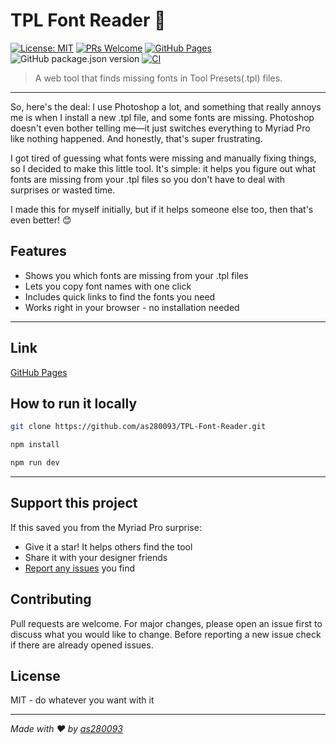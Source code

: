 # TPL Font Reader 🎨

[![License: MIT](https://img.shields.io/badge/License-MIT-yellow.svg)](https://opensource.org/licenses/MIT)
[![PRs Welcome](https://img.shields.io/badge/PRs-welcome-brightgreen.svg?style=flat)](http://makeapullrequest.com)
[![GitHub Pages](https://img.shields.io/website?url=https%3A%2F%2Fas280093.github.io%2FTPL-Font-Reader)](https://as280093.github.io/TPL-Font-Reader)
![GitHub package.json version](https://img.shields.io/github/package-json/v/as280093/TPL-Font-Reader)
[![CI](https://github.com/as280093/TPL-Font-Reader/actions/workflows/ci.yml/badge.svg)](https://github.com/as280093/TPL-Font-Reader/actions/workflows/ci.yml)

> A web tool that finds missing fonts in Tool Presets(.tpl) files.

---

So, here's the deal: I use Photoshop a lot, and something that really annoys me is when I install a new .tpl file, and some fonts are missing. Photoshop doesn't even bother telling me—it just switches everything to Myriad Pro like nothing happened. And honestly, that's super frustrating.

I got tired of guessing what fonts were missing and manually fixing things, so I decided to make this little tool. It's simple: it helps you figure out what fonts are missing from your .tpl files so you don't have to deal with surprises or wasted time.

I made this for myself initially, but if it helps someone else too, then that's even better! 😊

## Features

- Shows you which fonts are missing from your .tpl files
- Lets you copy font names with one click
- Includes quick links to find the fonts you need
- Works right in your browser - no installation needed

---

## Link

[GitHub Pages](https://as280093.github.io/TPL-Font-Reader)

## How to run it locally

```bash
git clone https://github.com/as280093/TPL-Font-Reader.git
```

```bash
npm install
```

```bash
npm run dev
```

---

## Support this project

If this saved you from the Myriad Pro surprise:

- Give it a star! It helps others find the tool
- Share it with your designer friends
- [Report any issues](https://github.com/as280093/TPL-Font-Reader/issues) you find

## Contributing 

Pull requests are welcome. For major changes, please open an issue first to discuss what you would like to change.
Before reporting a new issue check if there are already opened issues.

## License

MIT - do whatever you want with it

---

*Made with ❤️ by [as280093](https://github.com/as280093)*